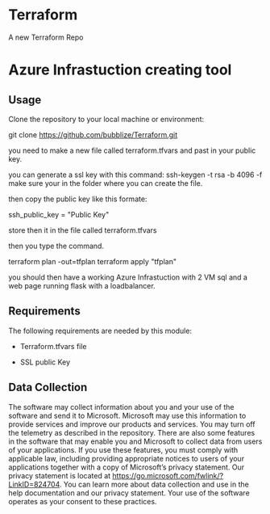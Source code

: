 # Terraform
A new Terraform Repo

 
 
# Azure Infrastuction creating tool





## Usage


Clone the repository to your local machine or environment:


git clone https://github.com/bubblize/Terraform.git

you need to make a new file called terraform.tfvars and past in your public key.

you can generate a ssl key with this command:
ssh-keygen -t rsa -b 4096 -f
 make sure your in the folder where you can create the file.

 then copy the public key like this formate: 

 ssh_public_key = "Public Key"

 store then it in the file called terraform.tfvars
 

 then you type the command.



terraform plan -out=tfplan
terraform apply "tfplan"

you should then have a working Azure Infrastuction with 2 VM sql and a web page running flask with a loadbalancer. 











<!-- markdownlint-disable MD033 -->
## Requirements

The following requirements are needed by this module:

- Terraform.tfvars file

- SSL public Key











<!-- markdownlint-disable-next-line MD041 -->
## Data Collection

The software may collect information about you and your use of the software and send it to Microsoft. Microsoft may use this information to provide services and improve our products and services. You may turn off the telemetry as described in the repository. There are also some features in the software that may enable you and Microsoft to collect data from users of your applications. If you use these features, you must comply with applicable law, including providing appropriate notices to users of your applications together with a copy of Microsoft’s privacy statement. Our privacy statement is located at <https://go.microsoft.com/fwlink/?LinkID=824704>. You can learn more about data collection and use in the help documentation and our privacy statement. Your use of the software operates as your consent to these practices.
